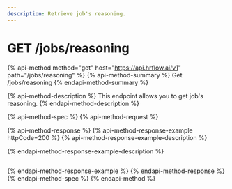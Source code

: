 ```yaml
---
description: Retrieve job's reasoning.
---
```


# GET /jobs/reasoning

{% api-method method="get" host="https://api.hrflow.ai/v1" path="/jobs/reasoning" %}
{% api-method-summary %}
Get /jobs/reasoning
{% endapi-method-summary %}

{% api-method-description %}
This endpoint allows you to get job's reasoning.
{% endapi-method-description %}

{% api-method-spec %}
{% api-method-request %}

{% api-method-response %}
{% api-method-response-example httpCode=200 %}
{% api-method-response-example-description %}

{% endapi-method-response-example-description %}

```

```
{% endapi-method-response-example %}
{% endapi-method-response %}
{% endapi-method-spec %}
{% endapi-method %}



